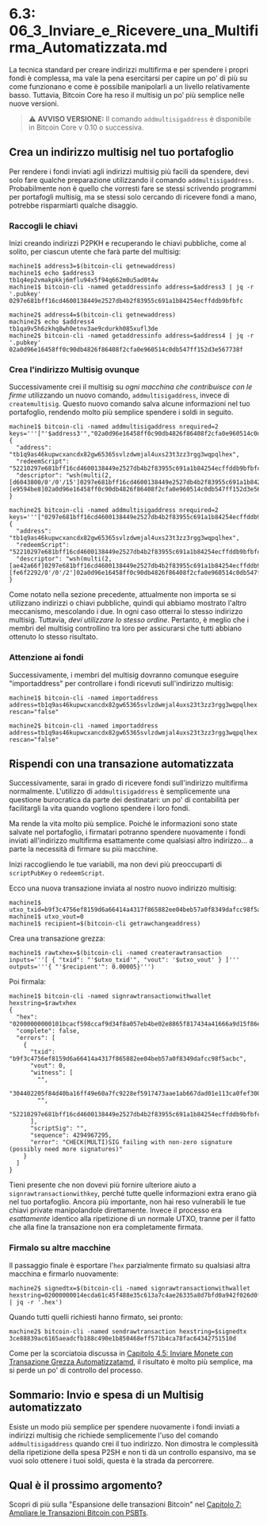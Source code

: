 # 6.3: 06_3_Inviare_e_Ricevere_una_Multifirma_Automatizzata.md

La tecnica standard per creare indirizzi multifirma e per spendere i propri fondi è complessa, ma vale la pena esercitarsi per capire un po' di più su come funzionano e come è possibile manipolarli a un livello relativamente basso. Tuttavia, Bitcoin Core ha reso il multisig un po’ più semplice nelle nuove versioni.

> :warning: **AVVISO VERSIONE:** Il comando `addmultisigaddress` è disponibile in Bitcoin Core v 0.10 o successiva.

## Crea un indirizzo multisig nel tuo portafoglio

Per rendere i fondi inviati agli indirizzi multisig più facili da spendere, devi solo fare qualche preparazione utilizzando il comando `addmultisigaddress`. Probabilmente non è quello che vorresti fare se stessi scrivendo programmi per portafogli multisig, ma se stessi solo cercando di ricevere fondi a mano, potrebbe risparmiarti qualche disaggio.

### Raccogli le chiavi

Inizi creando indirizzi P2PKH e recuperando le chiavi pubbliche, come al solito, per ciascun utente che farà parte del multisig:
```
machine1$ address3=$(bitcoin-cli getnewaddress)
machine1$ echo $address3
tb1q4ep2vmakpkkj6mflu94x5f94q662m0u5ad0t4w
machine1$ bitcoin-cli -named getaddressinfo address=$address3 | jq -r '.pubkey'
0297e681bff16cd4600138449e2527db4b2f83955c691a1b84254ecffddb9bfbfc

machine2$ address4=$(bitcoin-cli getnewaddress)
machine2$ echo $address4
tb1qa9v5h6zkhq8wh0etnv3ae9cdurkh085xufl3de
machine2$ bitcoin-cli -named getaddressinfo address=$address4 | jq -r '.pubkey'
02a0d96e16458ff0c90db4826f86408f2cfa0e960514c0db547ff152d3e567738f
```

### Crea l'indirizzo Multisig ovunque

Successivamente crei il multisig su _ogni macchina che contribuisce con le firme_ utilizzando un nuovo comando, `addmultisigaddress`, invece di `createmultisig`. Questo nuovo comando salva alcune informazioni nel tuo portafoglio, rendendo molto più semplice spendere i soldi in seguito.
```
machine1$ bitcoin-cli -named addmultisigaddress nrequired=2 keys='''["'$address3'","02a0d96e16458ff0c90db4826f86408f2cfa0e960514c0db547ff152d3e567738f"]'''
{
  "address": "tb1q9as46kupwcxancdx82gw65365svlzdwmjal4uxs23t3zz3rgg3wqpqlhex",
  "redeemScript": "52210297e681bff16cd4600138449e2527db4b2f83955c691a1b84254ecffddb9bfbfc2102a0d96e16458ff0c90db4826f86408f2cfa0e960514c0db547ff152d3e567738f52ae",
  "descriptor": "wsh(multi(2,[d6043800/0'/0'/15']0297e681bff16cd4600138449e2527db4b2f83955c691a1b84254ecffddb9bfbfc,[e9594be8]02a0d96e16458ff0c90db4826f86408f2cfa0e960514c0db547ff152d3e567738f))#wxn4tdju"
}

machine2$ bitcoin-cli -named addmultisigaddress nrequired=2 keys='''["0297e681bff16cd4600138449e2527db4b2f83955c691a1b84254ecffddb9bfbfc","'$address4'"]'''
{
  "address": "tb1q9as46kupwcxancdx82gw65365svlzdwmjal4uxs23t3zz3rgg3wqpqlhex",
  "redeemScript": "52210297e681bff16cd4600138449e2527db4b2f83955c691a1b84254ecffddb9bfbfc2102a0d96e16458ff0c90db4826f86408f2cfa0e960514c0db547ff152d3e567738f52ae",
  "descriptor": "wsh(multi(2,[ae42a66f]0297e681bff16cd4600138449e2527db4b2f83955c691a1b84254ecffddb9bfbfc,[fe6f2292/0'/0'/2']02a0d96e16458ff0c90db4826f86408f2cfa0e960514c0db547ff152d3e567738f))#cc96c5n6"
}
```
Come notato nella sezione precedente, attualmente non importa se si utilizzano indirizzi o chiavi pubbliche, quindi qui abbiamo mostrato l'altro meccanismo, mescolando i due. In ogni caso otterrai lo stesso indirizzo multisig. Tuttavia, _devi utilizzare lo stesso ordine_. Pertanto, è meglio che i membri del multisig controllino tra loro per assicurarsi che tutti abbiano ottenuto lo stesso risultato.

### Attenzione ai fondi

Successivamente, i membri del multisig dovranno comunque eseguire "importaddress" per controllare i fondi ricevuti sull'indirizzo multisig:
```
machine1$ bitcoin-cli -named importaddress address=tb1q9as46kupwcxancdx82gw65365svlzdwmjal4uxs23t3zz3rgg3wqpqlhex rescan="false"

machine2$ bitcoin-cli -named importaddress address=tb1q9as46kupwcxancdx82gw65365svlzdwmjal4uxs23t3zz3rgg3wqpqlhex rescan="false"
```

## Rispendi con una transazione automatizzata

Successivamente, sarai in grado di ricevere fondi sull'indirizzo multifirma normalmente. L'utilizzo di `addmultisigaddress` è semplicemente una questione burocratica da parte dei destinatari: un po' di contabilità per facilitargli la vita quando vogliono spendere i loro fondi.

Ma rende la vita molto più semplice. Poiché le informazioni sono state salvate nel portafoglio, i firmatari potranno spendere nuovamente i fondi inviati all'indirizzo multifirma esattamente come qualsiasi altro indirizzo... a parte la necessità di firmare su più macchine.

Inizi raccogliendo le tue variabili, ma non devi più preoccuparti di `scriptPubKey` o `redeemScript`.

Ecco una nuova transazione inviata al nostro nuovo indirizzo multisig:
```
machine1$ utxo_txid=b9f3c4756ef8159d6a66414a4317f865882ee04beb57a0f8349dafcc98f5acbc
machine1$ utxo_vout=0
machine1$ recipient=$(bitcoin-cli getrawchangeaddress)
```
Crea una transazione grezza:
```
machine1$ rawtxhex=$(bitcoin-cli -named createrawtransaction inputs='''[ { "txid": "'$utxo_txid'", "vout": '$utxo_vout' } ]''' outputs='''{ "'$recipient'": 0.00005}''')
```
Poi firmala:
```
machine1$ bitcoin-cli -named signrawtransactionwithwallet hexstring=$rawtxhex
{
  "hex": "02000000000101bcacf598ccaf9d34f8a057eb4be02e8865f817434a41666a9d15f86e75c4f3b90000000000ffffffff0188130000000000001600144f93c831ec739166ea425984170f4dc6bac75829040047304402205f84d40ba16ff49e60a7fc9228ef5917473aae1ab667dad01e113ca0fef3008b02201a50da2c65f38798aea94bcbd5bbf065bc1e38de44bacee69d525dcddcc11bba01004752210297e681bff16cd4600138449e2527db4b2f83955c691a1b84254ecffddb9bfbfc2102a0d96e16458ff0c90db4826f86408f2cfa0e960514c0db547ff152d3e567738f52ae00000000",
  "complete": false,
  "errors": [
    {
      "txid": "b9f3c4756ef8159d6a66414a4317f865882ee04beb57a0f8349dafcc98f5acbc",
      "vout": 0,
      "witness": [
        "",
        "304402205f84d40ba16ff49e60a7fc9228ef5917473aae1ab667dad01e113ca0fef3008b02201a50da2c65f38798aea94bcbd5bbf065bc1e38de44bacee69d525dcddcc11bba01",
        "",
        "52210297e681bff16cd4600138449e2527db4b2f83955c691a1b84254ecffddb9bfbfc2102a0d96e16458ff0c90db4826f86408f2cfa0e960514c0db547ff152d3e567738f52ae"
      ],
      "scriptSig": "",
      "sequence": 4294967295,
      "error": "CHECK(MULTI)SIG failing with non-zero signature (possibly need more signatures)"
    }
  ]
}

```
Tieni presente che non dovevi più fornire ulteriore aiuto a `signrawtransactionwithkey`, perché tutte quelle informazioni extra erano già nel tuo portafoglio. Ancora più importante, non hai reso vulnerabili le tue chiavi private manipolandole direttamente. Invece il processo era _esattamente_ identico alla ripetizione di un normale UTXO, tranne per il fatto che alla fine la transazione non era completamente firmata.

### Firmalo su altre macchine

Il passaggio finale è esportare l'`hex` parzialmente firmato su qualsiasi altra macchina e firmarlo nuovamente:
```
machine2$ signedtx=$(bitcoin-cli -named signrawtransactionwithwallet hexstring=02000000014ecda61c45f488e35c613a7c4ae26335a8d7bfd0a942f026d0fb1050e744a67d000000009100473044022025decef887fe2e3eb1c4b3edaa155e5755102d1570716f1467bb0b518b777ddf022017e97f8853af8acab4853ccf502213b7ff4cc3bd9502941369905371545de28d0147522102e7356952f4bb1daf475c04b95a2f7e0d9a12cf5b5c48a25b2303783d91849ba421030186d2b55de166389aefe209f508ce1fbd79966d9ac417adef74b7c1b5e0777652aeffffffff0130e1be07000000001976a9148dfbf103e48df7d1993448aa387dc31a2ebd522d88ac00000000 | jq -r '.hex')
```
Quando tutti quelli richiesti hanno firmato, sei pronto:
```
machine2$ bitcoin-cli -named sendrawtransaction hexstring=$signedtx
3ce88839ac6165aeadcfb188c490e1b850468eff571b4ca78fac64342751510d
```
Come per la scorciatoia discussa in [Capitolo 4.5: Inviare Monete con Transazione Grezza Automatizzatamd](04_5_Inviare_Monete_con_Transazione_Grezza_Automatizzata.md), il risultato è molto più semplice, ma si perde un po' di controllo del processo.

## Sommario: Invio e spesa di un Multisig automatizzato

Esiste un modo più semplice per spendere nuovamente i fondi inviati a indirizzi multisig che richiede semplicemente l'uso del comando `addmultisigaddress` quando crei il tuo indirizzo. Non dimostra le complessità della ripetizione della spesa P2SH e non ti dà un controllo espansivo, ma se vuoi solo ottenere i tuoi soldi, questa è la strada da percorrere.

## Qual è il prossimo argomento?

Scopri di più sulla "Espansione delle transazioni Bitcoin" nel [Capitolo 7: Ampliare le Transazioni Bitcoin con PSBTs](07_0_Ampliare_le_Transazioni_Bitcoin_con_PSBTs.md).
